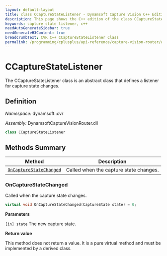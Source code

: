 ```yaml
---
layout: default-layout
title: class CCaptureStateListener - Dynamsoft Capture Vision C++ Edition API Reference
description: This page shows the C++ edition of the class CCaptureStateListener in Dynamsoft Capture Vision Router Module.
keywords: capture state listener, c++
needAutoGenerateSidebar: true
needGenerateH3Content: true
breadcrumbText: CVR C++ CCaptureStateListener Class
permalink: /programming/cplusplus/api-reference/capture-vision-router/auxiliary-classes/capture-state-listener.html
---
```


# CCaptureStateListener

The CCaptureStateListener class is an abstract class that defines a listener for capture state changes. 

## Definition

*Namespace:* dynamsoft::cvr

*Assembly:* DynamsoftCaptureVisionRouter.dll

```cpp
class CCaptureStateListener
```

## Methods Summary

| Method                                            | Description                            |
| ------------------------------------------------- | -------------------------------------- |
| [`OnCaptureStateChanged`](#oncapturestatechanged) | Called when the capture state changes. |

### OnCaptureStateChanged

Called when the capture state changes.

```cpp
virtual void OnCaptureStateChanged(CaptureState state) = 0;
```

**Parameters**

`[in] state` The new capture state.

**Return value**

This method does not return a value. It is a pure virtual method and must be implemented by a derived class.